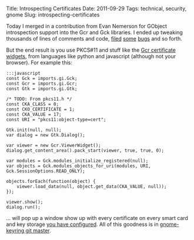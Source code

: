 Title: Introspecting Certificates
Date: 2011-09-29
Tags: technical, security, gnome
Slug: introspecting-certificates

Today I merged in a contribution from Evan Nemerson for GObject
introspection support into the Gcr and Gck libraries. I ended up
tweaking thousands of lines of comments and code,
[filed][] [some][] [bugs][] and so forth.  
  
But the end result is you use PKCS\#11 and stuff like the [Gcr
certificate widgets][], from languages like python and javascript
(although not your browser). For example this:  
  

    :::javascript
    const Gck = imports.gi.Gck;
    const Gcr = imports.gi.Gcr;
    const Gtk = imports.gi.Gtk;

    /* TODO: From pkcs11.h */
    const CKA_CLASS = 0;
    const CKO_CERTIFICATE = 1;
    const CKA_VALUE = 17;
    const URI = "pkcs11:object-type=cert";

    Gtk.init(null, null);
    var dialog = new Gtk.Dialog();

    var viewer = new Gcr.ViewerWidget();
    dialog.get_content_area().pack_start(viewer, true, true, 0);

    var modules = Gck.modules_initialize_registered(null);
    var objects = Gck.modules_objects_for_uri(modules, URI, Gck.SessionOptions.READ_ONLY);

    objects.forEach(function(object) {
        viewer.load_data(null, object.get_data(CKA_VALUE, null));
    });

    viewer.show();
    dialog.run();

  
... will pop up a window show up with every certificate on every smart
card and key storage [you have configured][]. All of this goodness is in
[gnome-keyring git master][].

  [filed]: https://bugzilla.gnome.org/show_bug.cgi?id=660436
  [some]: https://bugzilla.gnome.org/show_bug.cgi?id=581525
  [bugs]: https://bugzilla.gnome.org/show_bug.cgi?id=660352
  [Gcr certificate widgets]: http://developer.gnome.org/gcr/unstable/gcr-GcrCertificateWidget.html
  [you have configured]: http://p11-glue.freedesktop.org/doc/p11-kit/config-example.html
  [gnome-keyring git master]: http://git.gnome.org/browse/gnome-keyring/?h=master
